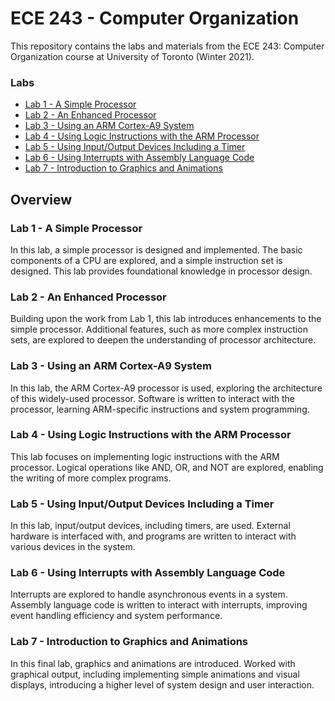 # ECE 243 - Computer Organization
This repository contains the labs and materials from the ECE 243: Computer Organization course at University of Toronto (Winter 2021). 

### Labs
- [Lab 1 - A Simple Processor](./Lab1-A-Simple-Processor/)
- [Lab 2 - An Enhanced Processor](./Lab2-An-Enhanced-Processor)
- [Lab 3 - Using an ARM Cortex-A9 System](./Lab3-Using-an-ARM-Cortex-A9-System)
- [Lab 4 - Using Logic Instructions with the ARM Processor](./Lab4-Using-Logic-Instructions-with-the-ARM-Processor)
- [Lab 5 - Using Input/Output Devices Including a Timer](./Lab5-Using-Input-Output-Devices-Including-a-Timer)
- [Lab 6 - Using Interrupts with Assembly Language Code](Lab6-Using-Interrupts-with-Assembly-Language-Code)
- [Lab 7 - Introduction to Graphics and Animations](Lab7-Introduction-to-Graphics-and-Animations)

## Overview
### **Lab 1 - A Simple Processor**
In this lab, a simple processor is designed and implemented. The basic components of a CPU are explored, and a simple instruction set is designed. This lab provides foundational knowledge in processor design.

### Lab 2 - An Enhanced Processor
Building upon the work from Lab 1, this lab introduces enhancements to the simple processor. Additional features, such as more complex instruction sets, are explored to deepen the understanding of processor architecture.

### Lab 3 - Using an ARM Cortex-A9 System
In this lab, the ARM Cortex-A9 processor is used, exploring the architecture of this widely-used processor. Software is written to interact with the processor, learning ARM-specific instructions and system programming.

### Lab 4 - Using Logic Instructions with the ARM Processor
This lab focuses on implementing logic instructions with the ARM processor. Logical operations like AND, OR, and NOT are explored, enabling the writing of more complex programs.

### Lab 5 - Using Input/Output Devices Including a Timer
In this lab, input/output devices, including timers, are used. External hardware is interfaced with, and programs are written to interact with various devices in the system.

### Lab 6 - Using Interrupts with Assembly Language Code
Interrupts are explored to handle asynchronous events in a system. Assembly language code is written to interact with interrupts, improving event handling efficiency and system performance.

### Lab 7 - Introduction to Graphics and Animations
In this final lab, graphics and animations are introduced. Worked with graphical output, including implementing simple animations and visual displays, introducing a higher level of system design and user interaction.
